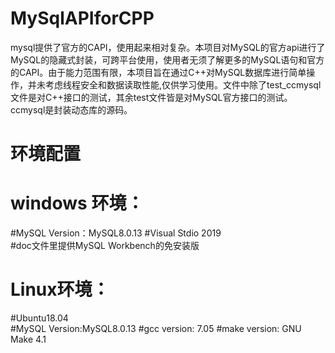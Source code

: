 # MySqlAPIforCPP
mysql提供了官方的CAPI，使用起来相对复杂。本项目对MySQL的官方api进行了MySQL的隐藏式封装，可跨平台使用，使用者无须了解更多的MySQL语句和官方的CAPI。由于能力范围有限，本项目旨在通过C++对MySQL数据库进行简单操作，并未考虑线程安全和数据读取性能,仅供学习使用。文件中除了test_ccmysql文件是对C++接口的测试，其余test文件皆是对MySQL官方接口的测试。ccmysql是封装动态库的源码。
# 环境配置
# windows 环境：
#MySQL Version：MySQL8.0.13
#Visual Stdio 2019          
#doc文件里提供MySQL Workbench的免安装版
# Linux环境：
#Ubuntu18.04       
#MySQL Version:MySQL8.0.13
#gcc version: 7.05
#make version: GNU Make 4.1
